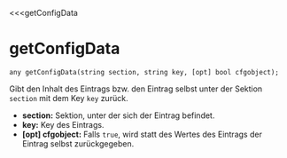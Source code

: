 <<<getConfigData
# getConfigData

```fnpreview
any getConfigData(string section, string key, [opt] bool cfgobject);
```
Gibt den Inhalt des Eintrags bzw. den Eintrag selbst unter der Sektion ```section``` mit dem Key ```key``` zurück.

- **section:**
  Sektion, unter der sich der Eintrag befindet.
- **key:**
  Key des Eintrags.
- **[opt] cfgobject:**
  Falls ```true```, wird statt des Wertes des Eintrags der Eintrag selbst zurückgegeben.